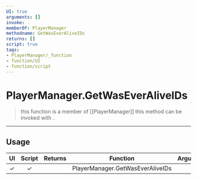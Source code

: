 ```yaml
---
UI: true
arguments: []
invoke: .
memberOf: PlayerManager
methodname: GetWasEverAliveIDs
returns: []
script: true
tags:
- PlayerManager/_function
- function/UI
- function/script
---
```

# PlayerManager.GetWasEverAliveIDs
> this function is a member of [[PlayerManager]]
> this method can be invoked with `.`
-----
## Usage
|  UI | Script | Returns | Function | Arguments |
|:---:|:------:|-------:|:--------:|:---------|
|✓|✓||PlayerManager.GetWasEverAliveIDs||
